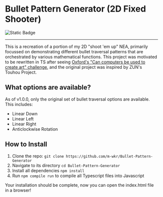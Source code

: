 # Bullet Pattern Generator (2D Fixed Shooter)

![Static Badge](https://img.shields.io/badge/Language-Typescript-blue)

<hr>

This is a recreation of a portion of my 2D "shoot 'em up" NEA, primarily focussed on demonstrating different bullet traversal patterns that are orchestrated by various mathematical functions. This project was motivated to be rewritten in TS after seeing [Oxford's "Can computers be used to create art" challenge](https://www.chch.ox.ac.uk/college/outreach/python-challenge-1), and the original project was inspired by ZUN's Touhou Project.


## What options are available?

As of v1.0.0, only the original set of bullet traversal options are available. This includes:
- Linear Down
- Linear Left
- Linear Right
- Anticlockwise Rotation

## How to Install

1. Clone the repo: `git clone https://github.com/m-wkr/Bullet-Pattern-Generator`
2. Navigate to its directory `cd Bullet-Pattern-Generator`
3. Install all dependencies `npm install`
4. Run `npm compile run` to compile all Typescript files into Javascript

Your installation should be complete, now you can open the index.html file in a browser!